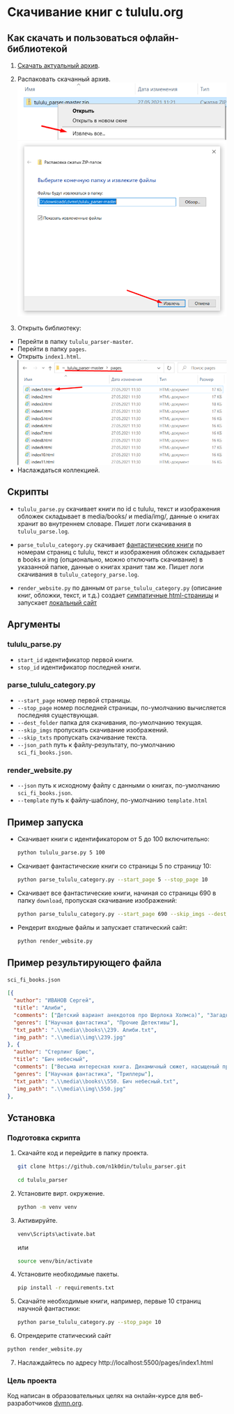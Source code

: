 # Скачивание книг с tululu.org
## Как скачать и пользоваться офлайн-библиотекой
1. [Скачать актуальный архив](https://github.com/n1k0din/tululu_parser/archive/refs/heads/master.zip).

2. Распаковать скачанный архив.
![Как распаковать под Windows](screenshots/howto_unzip.png "Правой кнопкой -> Извлечь все...")
![Как распаковать под Windows, шаг 2](screenshots/howto_unzip_2.png "Просто нажимаем Извлечь")

3. Открыть библиотеку:
  - Перейти в папку `tululu_parser-master`.
  - Перейти в папку `pages`.
  - Открыть `index1.html`.
  ![Как открыть библиотеку](screenshots/howto_open.png "IE не лучший выбор")
  - Наслаждаться коллекцией.
  
## Скрипты
- `tululu_parse.py` скачивает книги по id c tululu, текст и изображения обложек складывает в media/books/ и media/img/, данные о книгах хранит во внутреннем словаре. Пишет логи скачивания в `tululu_parse.log`.

- `parse_tululu_category.py` скачивает [фантастические книги](https://tululu.org/l55/)  по номерам страниц c tululu, текст и изображения обложек складывает в books и img (опционально, можно отключить скачивание) в указанной папке, данные о книгах хранит там же. Пишет логи скачивания в `tululu_category_parse.log`.

- `render_website.py` по данным от `parse_tululu_category.py` (описание книг, обложки, текст, и т.д.) создает [симпатичные html-страницы](https://n1k0din.github.io/tululu_parser/pages/index1.html) и запускает [локальный сайт](http://localhost:5500/pages/index1.html)


## Аргументы
### tululu_parse.py
- `start_id` идентификатор первой книги.
- `stop_id` идентификатор последней книги.

### parse_tululu_category.py
- `--start_page` номер первой страницы.
- `--stop_page` номер последней страницы, по-умолчанию вычисляется последняя существующая.
- `--dest_folder` папка для скачивания, по-умолчанию текущая.
- `--skip_imgs` пропускать скачивание изображений.
- `--skip_txts` пропускать скачивание текста.
- `--json_path` путь к файлу-результату, по-умолчанию `sci_fi_books.json`.

### render_website.py
- `--json` путь к исходному файлу с данными о книгах, по-умолчанию `sci_fi_books.json`.
- `--template` путь к файлу-шаблону, по-умолчанию `template.html`

## Пример запуска
- Скачивает книги с идентификатором от 5 до 100 включительно:
  ```bash
  python tululu_parse.py 5 100
  ```

- Скачивает фантастические книги со страницы 5 по страницу 10:
  ```bash
  python parse_tululu_category.py --start_page 5 --stop_page 10
  ```

- Скачивает все фантастические книги, начиная со страницы 690 в папку `download`, пропуская скачивание изображений:
  ```bash
  python parse_tululu_category.py --start_page 690 --skip_imgs --dest_folder download
  ```

- Рендерит входные файлы и запускает статический сайт:
  ```bash
  python render_website.py
  ```

## Пример результирующего файла
`sci_fi_books.json`
  ```json
  [{
    "author": "ИВАНОВ Сергей",
    "title": "Алиби",
    "comments": ["Детский вариант анекдотов про Шерлока Холмса)", "Загадки я люблю.)))", "А мне понравилось, люблю, знаете ли, всякие загадочки, головоломочки, кроссвордики, Гимнастика ума, одним словом... \nВо всём можно найти положительные моменты, не разгадал загадку, так хоть гренки научился готовить отменные... :-)", "Очень поучительное для ребенка 10 лет."],
    "genres": ["Научная фантастика", "Прочие Детективы"],
    "txt_path": ".\\media\\books\\239. Алиби.txt",
    "img_path": ".\\media\\img\\239.jpg"
  }, {
    "author": "Стерлинг Брюс",
    "title": "Бич небесный",
    "comments": ["Весьма интересная книга. Динамичный сюжет, насыщеный приключениями. Вмеру счастливый конец для главных героев. Оставляет чувство удовлетворения и завершенности. Немного коробит жаргон персонажей (пара выражений).", "книга супер!", "Книга потрясающая. С головой ушла в сюжет.", "Ну не знаю, я ожидала увидеть более грандиозное описание Ф-6, что-то такое, чтоб прямо дух захватило. Сюжет весь какой-то разорванный, собственно самим торнадо уделено очень мало внимания, а интимные подробности жизни бригадиров меня лично очень утомляли. Я несколько разочарована, ожидала большего.", "Уже прочитала пол книги- захватывает. Очень понравилось описание 2030 годов - по-моему именно к этому наш мир и катится.", "Мда... Думал будет типа фильма Смерч, но эта тягомотина, насчет истории героев, как заливали не понятную жижу в легкие!! Зачем лб этом писать, не понимаю. Или для того чтобы книга была побольше? Забили бы еще рекламой прокладок олвэйс... Зря время потратил.", "Сейчас буду читать, через 3 дня расскажу своё мнение...", "Супер ^_^."],
    "genres": ["Научная фантастика", "Триллеры"],
    "txt_path": ".\\media\\books\\550. Бич небесный.txt",
    "img_path": ".\\media\\img\\550.jpg"
  },
  ```



## Установка

### Подготовка скрипта

1. Скачайте код и перейдите в папку проекта.
    ```bash
    git clone https://github.com/n1k0din/tululu_parser.git
    ```  
    ```bash
    cd tululu_parser
    ```
2. Установите вирт. окружение.
    ```bash
    python -m venv venv
    ```
3. Активируйте.
    ```bash
    venv\Scripts\activate.bat
    ```
    или
    ```bash
    source venv/bin/activate
    ```
4. Установите необходимые пакеты.
    ```bash
    pip install -r requirements.txt
    ```
5. Скачайте необходимые книги, например, первые 10 страниц научной фантастики:
    ```bash
    python parse_tululu_category.py --stop_page 10
    ```
6. Отрендерите статический сайт
  ```bash
  python render_website.py
  ```
7. Наслаждайтесь по адресу http://localhost:5500/pages/index1.html

### Цель проекта

Код написан в образовательных целях на онлайн-курсе для веб-разработчиков [dvmn.org](https://dvmn.org/).
